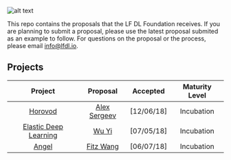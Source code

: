 ![alt text](https://www.linuxfoundation.org/wp-content/uploads/2018/08/lfdl-horizontal-color-768x63.png)

This repo contains the proposals that the LF DL Foundation receives. If you are planning to submit a proposal, please use the latest proposal submited as an example to follow. For questions on the proposal or the process, please email info@lfdl.io. 

## Projects

**Project**|**Proposal**|**Accepted**|**Maturity Level**
:-----:|:-----:|:-----:|:-----:
[Horovod](https://github.com/uber/horovod/)|[Alex Sergeev](https://github.com/LFDLFoundation/proposing-projects/blob/master/proposals/horovod.adoc)|[12/06/18]|Incubation
[Elastic Deep Learning](https://github.com/PaddlePaddle/edl)|[Wu Yi](https://github.com/LFDLFoundation/proposing-projects/blob/master/proposals/edl.adoc)|[07/05/18]|Incubation
[Angel](https://github.com/Angel-ML/angel/)|[Fitz Wang](https://github.com/LFDLFoundation/proposing-projects/blob/master/proposals/angel.adoc)|[06/07/18]|Incubation
